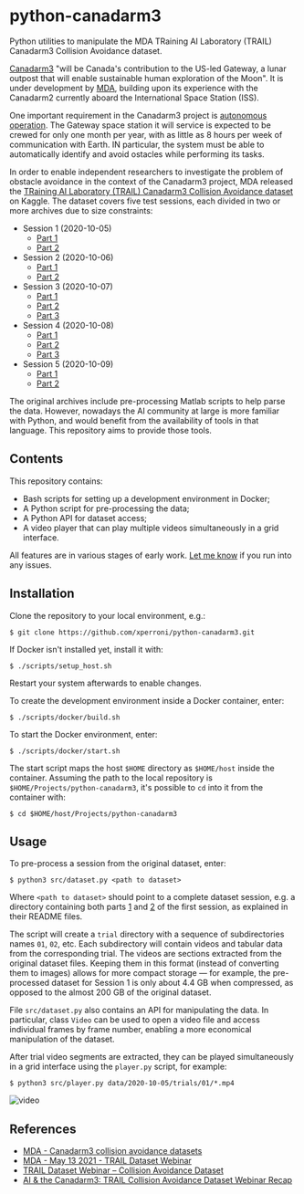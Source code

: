 # python-canadarm3

Python utilities to manipulate the MDA TRaining AI Laboratory (TRAIL) Canadarm3 Collision Avoidance dataset.

[Canadarm3](https://www.asc-csa.gc.ca/eng/canadarm3/about.asp) "will be Canada's contribution to the US-led Gateway, a lunar outpost that will enable sustainable human exploration of the Moon". It is under development by [MDA](https://mda.space/), building upon its experience with the Canadarm2 currently aboard the International Space Station (ISS).

One important requirement in the Canadarm3 project is [autonomous operation](https://www.nasaspaceflight.com/2021/06/canadarm3-ai-sought/). The Gateway space station it will service is expected to be crewed for only one month per year, with as little as 8 hours per week of communication with Earth. IN particular, the system must be able to automatically identify and avoid ostacles while performing its tasks.

In order to enable independent researchers to investigate the problem of obstacle avoidance in the context of the Canadarm3 project, MDA released the [TRaining AI Laboratory (TRAIL) Canadarm3 Collision Avoidance dataset](https://www.kaggle.com/mdaspace/datasets) on Kaggle. The dataset covers five test sessions, each divided in two or more archives due to size constraints:

* Session 1 (2020-10-05)
    * [Part 1](https://www.kaggle.com/mdaspace/canadarm3-collision-avoidance-day-1-part-1)
    * [Part 2](https://www.kaggle.com/mdaspace/canadarm3-collision-avoidance-day-1-part-2)
* Session 2 (2020-10-06)
    * [Part 1](https://www.kaggle.com/mdaspace/canadarm3-collision-avoidance-day-2-part-1-c)
    * [Part 2](https://www.kaggle.com/mdaspace/canadarm3-collision-avoidance-day-2-part-2)
* Session 3 (2020-10-07)
    * [Part 1](https://www.kaggle.com/mdaspace/canadarm3-collision-avoidance-day-3-part-1)
    * [Part 2](https://www.kaggle.com/mdaspace/canadarm3-collision-avoidance-day-3-part-2-b)
    * [Part 3](https://www.kaggle.com/mdaspace/canadarm3-collision-avoidance-day-3-part-3)
* Session 4 (2020-10-08)
    * [Part 1](https://www.kaggle.com/mdaspace/canadarm3-collision-avoidance-day-4-part-1)
    * [Part 2](https://www.kaggle.com/mdaspace/canadarm3-collision-avoidance-day-4-part-2)
    * [Part 3](https://www.kaggle.com/mdaspace/canadarm3-collision-avoidance-day-4-part-3)
* Session 5 (2020-10-09)
    * [Part 1](https://www.kaggle.com/mdaspace/canadarm3-collision-avoidance-day-5-part-1-d)
    * [Part 2](https://www.kaggle.com/mdaspace/canadarm3-collision-avoidance-day-5-part-2)

The original archives include pre-processing Matlab scripts to help parse the data. However, nowadays the AI community at large is more familiar with Python, and would benefit from the availability of tools in that language. This repository aims to provide those tools.

## Contents

This repository contains:

* Bash scripts for setting up a development environment in Docker;
* A Python script for pre-processing the data;
* A Python API for dataset access;
* A video player that can play multiple videos simultaneously in a grid interface.

All features are in various stages of early work. [Let me know](https://github.com/xperroni/python-canadarm3/issues) if you run into any issues.

## Installation

Clone the repository to your local environment, e.g.:

    $ git clone https://github.com/xperroni/python-canadarm3.git

If Docker isn't installed yet, install it with:

    $ ./scripts/setup_host.sh

Restart your system afterwards to enable changes.

To create the development environment inside a Docker container, enter:

    $ ./scripts/docker/build.sh

To start the Docker environment, enter:

    $ ./scripts/docker/start.sh

The start script maps the host `$HOME` directory as `$HOME/host` inside the container. Assuming the path to the local repository is `$HOME/Projects/python-canadarm3`, it's possible to `cd` into it from the container with:

    $ cd $HOME/host/Projects/python-canadarm3

## Usage

To pre-process a session from the original dataset, enter:

    $ python3 src/dataset.py <path to dataset>

Where `<path to dataset>` should point to a complete dataset session, e.g. a directory containing both parts [1](https://www.kaggle.com/mdaspace/canadarm3-collision-avoidance-day-1-part-1) and [2](https://www.kaggle.com/mdaspace/canadarm3-collision-avoidance-day-1-part-2) of the first session, as explained in their README files.

The script will create a `trial` directory with a sequence of subdirectories names `01`, `02`, etc. Each subdirectory will contain videos and tabular data from the corresponding trial. The videos are sections extracted from the original dataset files. Keeping them in this format (instead of converting them to images) allows for more compact storage — for example, the pre-processed dataset for Session 1 is only about 4.4 GB when compressed, as opposed to the almost 200 GB of the original dataset.

File `src/dataset.py` also contains an API for manipulating the data. In particular, class `Video` can be used to open a video file and access individual frames by frame number, enabling a more economical manipulation of the dataset.

After trial video segments are extracted, they can be played simultaneously in a grid interface using the `player.py` script, for example:

    $ python3 src/player.py data/2020-10-05/trials/01/*.mp4

<!-- ![video](doc/images/video.png) -->

![video](https://media.githubusercontent.com/media/xperroni/python-canadarm3/main/doc/images/video.png)

## References

* [MDA - Canadarm3 collision avoidance datasets](https://www.kaggle.com/mdaspace/datasets)
* [MDA - May 13 2021 - TRAIL Dataset Webinar](https://youtu.be/il8gf4H-jFE)
* [TRAIL Dataset Webinar – Collision Avoidance Dataset](https://www.amii.ca/events/trail-webinar-collision-avoidance-dataset/)
* [AI & the Canadarm3: TRAIL Collision Avoidance Dataset Webinar Recap](https://www.amii.ca/latest-from-amii/trail-collision-avoidance-dataset-webinar-recap/)
